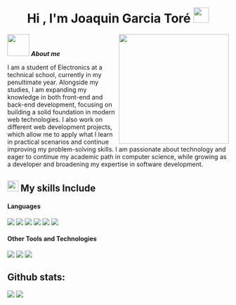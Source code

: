 <h1 align="center"><b>Hi , I'm Joaquin Garcia Toré </b><img src="https://media.giphy.com/media/hvRJCLFzcasrR4ia7z/giphy.gif" width="35"></h1>

<picture> <img align="right" src="https://github.com/7oSkaaa/7oSkaaa/blob/main/Images/Right_Side.gif?raw=true" width = 250px></picture>


<img src="https://media.tenor.com/NeJfHqkmdMIAAAAj/tux-linux-penguin.gif" width="50px"/> ***About me***


<p> I am a student of Electronics at a technical school, currently in my penultimate year. Alongside my studies, I am expanding my knowledge in both front-end and back-end development, focusing on building a solid foundation in modern web technologies. I also work on different web development projects, which allow me to apply what I learn in practical scenarios and continue improving my problem-solving skills. I am passionate about technology and eager to continue my academic path in computer science, while growing as a developer and broadening my expertise in software development.</p> 


## <img src="https://media2.giphy.com/media/QssGEmpkyEOhBCb7e1/giphy.gif?cid=ecf05e47a0n3gi1bfqntqmob8g9aid1oyj2wr3ds3mg700bl&rid=giphy.gif" width ="25"><b> My skills Include </b>

<h4> Languages </h4>
<span>
   <img src="https://img.shields.io/badge/HTML5-E34F26?style=for-the-badge&logo=html5&logoColor=white">
   <img src="https://img.shields.io/badge/CSS3-1572B6?style=for-the-badge&logo=css3&logoColor=white">
   <img src="https://img.shields.io/badge/php-%23777BB4.svg?style=for-the-badge&logo=php&logoColor=white">
   <img src="https://img.shields.io/badge/laravel-%23FF2D20.svg?style=for-the-badge&logo=laravel&logoColor=white">
   <img src="https://img.shields.io/badge/C-00599C?style=for-the-badge&logo=c&logoColor=white">
   <img src= "https://img.shields.io/badge/-Arduino-00979D?style=for-the-badge&logo=Arduino&logoColor=white">
 

</span>

<h4> Other Tools and Technologies </h4>
<span>
  <img src="https://img.shields.io/badge/Linux-FCC624?style=for-the-badge&logo=linux&logoColor=black">
  <img src="https://img.shields.io/badge/github-%23121011.svg?style=for-the-badge&logo=github&logoColor=white">
  <img src= "https://img.shields.io/badge/sqlite-%2307405e.svg?style=for-the-badge&logo=sqlite&logoColor=white">
 
</span>

<h2>Github stats:</h2> 

[![](https://github-readme-stats.vercel.app/api?username=JoaquinGarciaTore&show_icons=true&theme=tokyonight&hide_border=true&locale=en)](https://github.com/JoaquinGarciaTore)
[![](https://github-readme-streak-stats.herokuapp.com/?user=JoaquinGarciaTore&theme=material-palenight)](https://github.com/JoaquinGarciaTore)

<p align="center">
<!--
**JoaquinGarciaTore/JoaquinGarciaTore** is a ✨ _special_ ✨ repository because its `README.md` (this file) appears on your GitHub profile.

Here are some ideas to get you started:

- 🔭 I’m currently working on ...
- 🌱 I’m currently learning ...
- 👯 I’m looking to collaborate on ...
- 🤔 I’m looking for help with ...
- 💬 Ask me about ...
- 📫 How to reach me: ...
- 😄 Pronouns: ...
- ⚡ Fun fact: ...
-->
